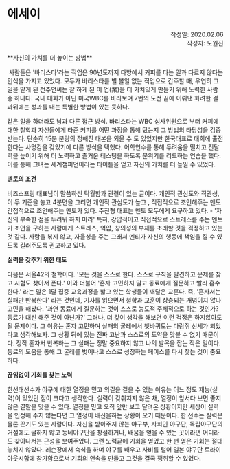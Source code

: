 # 에세이

<p align="right">작성일: 2020.02.06<br> 작성자: 도원진 </p>
**자신의 가치를 더 높이는 방법**

​	사람들은 '바리스타'라는 직업은 90년도까지 다방에서 커피를 타는 일과 다르지 않다는 인식을 가지고 있었다. 모두가 바리스타를 별 볼일 없는 직업으로 간주할 때,  우연히 그 일을 맡게 된 전주연씨는 잘 하게 된 이 업(業)을 더 가치있게 만들기 위해 노력한 사람중 하나다. 국내 대회가 아닌 미국WBC를 바라보며 7번의 도전 끝에 이뤄낸 화려한 결과뒤에는 성과를 내는 특별한 방법이 있는 듯하다. 

 같은 일을 하더라도 남과 다른 접근 방식. 바리스타는 WBC 심사위원으로 부터 커피에 대한 철학과 자신들에게 타준 커피를 어떤 과정을 통해 탔는지 그 방법의 타당성을 검증받는다. 단순히 15분 분량의 정해진 대본을 외울 수 도 있었지만 한국대표로 대회에 출전한다는 사명감을 갖었기에 다른 방식을 택했다. 어학연수를 통해 두려움을 떨치고 전달력을 높이기 위해 더 노력하고 즐거운 테스팅을 하도록 분위기를 리드하는 연습을 했다. 이를 통해 그녀는 세계챔피언이라는 타이틀을 얻고 자신의 가치를 더 높일 수 있었다.

**멘토의 조건**

 비즈스프링 대표님이 말씀하신 탁월함과 관련이 있는 글이다. 개인적 관심도와 직관성, 이 두 기준을 놓고 4분면을 그리면 개인적 관심도가 높고 , 직접적으로 조언해주는 멘토 간접적으로 조언해주는 멘토가 있다. 주진형 대표는 멘토 모두에게 요구하고 있다. -  '자신의 부족한 점을 두려워 하지 마라'   특히, 강압적이고 직접적으로 스트레스를 주는 멘토가 조언을 구하는 사람에게 스트레스, 억압, 창의성의 부재를 초래할 것을 걱정하고 있는 것 같다. 사람을 볶지 않고, 자율성을 주는 그래서 멘티가 자신의 행동에 책임을 질 수 있도록 길러주도록 권고하고 있다.

**실력을 갖추기 위한 태도**

 다음은 서울42의 철학이다. '모든 것을 스스로 한다. 스스로 규칙을 발견하고 문제를 찾고 시험도 찾아서 푼다.'  이와 더불어  '혼자 고민하지 말고 동료에게 질문하고 빨리 흡수한다.' 라는 말은 1달 집중 교육과정을 밟고 있는 학생들이 깨달은 교훈다. 즉, '혼자서는 실패만 반복한다' 라는 것인데, 기사를 읽으면서 철학과 교훈이 상충되는 개념이지 않나 고민을 해봤다.  '과연 동료에게 질문하는 것이 스스로 능도적 주체적으로 하는 것인가? 동료가 대신 해준 것이 아닌가?' 그러나, 더 깊이 생각을 해보면 이런 걱정은 하지않아도 될 문제이다. 그 이유는 혼자 고민하며 실패의 굴레에서 쳇바퀴도는 다람쥐 신세가 되었다고 생각해보자. 그 상황 뒤에 있는 진짜 고난과 스스로의 도약을 맛볼 수 없기 때문이다. 정작 혼자서 반복하는 그 실패는 정말 중요하지 않고 나의 발목을 잡는 작은 일이다. 동료의 도움을 통해 그 굴레를 벗어나고 스스로 성장하는 페이스를 다시 찾는 것이 중요하다.



**끊임없이 기회를 찾는 노력**

  한선태선수가 야구에 대한 열정을 믿고 외길을 걸을 수 있는 이유는 어느 정도 재능(실력)이 있었던 점이 크다고 생각한다. 실력이 갖춰지지 않은 채, 열정이 앞서다 보면 좋지 않은 결말을 맞을 수 있다. 열정을 믿고 오직 앞만 보고 달려온 상황이지만 세상이 실력을 인정해 주지 않는다면 그 열정이 배신을하는 상황이 오기 때문이다.  한 선수는 실력은 물론 끈기도 있는 사람이다. 자신을 받아주지 않는 야구부, 사회인 야구단, 독립야구단의 거절에도 굴하지 않고 동네야구단을 창설하거나, 배움을 얻을 수 있는 곳이라면 어디라도 찾아나서는 근성을 보여주었다. 그런 노력끝에 기회을 얻었고 한 번 얻은 기회는 절대 놓치지 않았다. 레슨장에서 숙식을 하며 야구를 배우고 사비를 털어 일본 야구단 트라이 아웃시합에 참가함으로써 기회의 연속을 만들고 그것을 결국 쟁취할 수 있었다. 